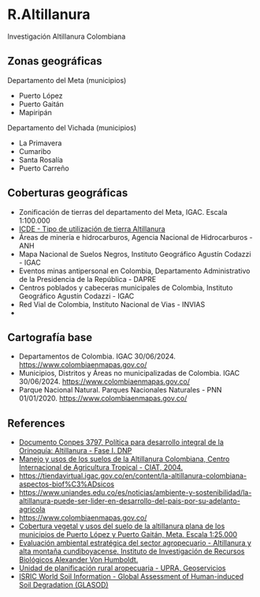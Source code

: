 # R.Altillanura
Investigación Altillanura Colombiana


## Zonas geográficas

Departamento del Meta (municipios)

* Puerto López
* Puerto Gaitán
* Mapiripán

Departamento del Vichada (municipios)

* La Primavera
* Cumaribo
* Santa Rosalía
* Puerto Carreño


## Coberturas geográficas

* Zonificación de tierras del departamento del Meta, IGAC. Escala 1:100.000
* [ICDE - Tipo de utilización de tierra Altillanura](https://www.icde.gov.co/buscador?search_api_fulltext=altillanura)
* Áreas de minería e hidrocarburos, Agencia Nacional de Hidrocarburos - ANH
* Mapa Nacional de Suelos Negros, Instituto Geográfico Agustín Codazzi - IGAC
* Eventos minas antipersonal en Colombia, Departamento Administrativo de la Presidencia de la República - DAPRE
* Centros poblados y cabeceras municipales de Colombia, Instituto Geográfico Agustín Codazzi - IGAC 
* Red Vial de Colombia, Instituto Nacional de Vias - INVIAS
* 


## Cartografía base

* Departamentos de Colombia. IGAC 30/06/2024. https://www.colombiaenmapas.gov.co/
* Municipios, Distritos y Áreas no municipalizadas de Colombia. IGAC 30/06/2024. https://www.colombiaenmapas.gov.co/
* Parque Nacional Natural. Parques Nacionales Naturales - PNN 01/01/2020. https://www.colombiaenmapas.gov.co/


## References

* [Documento Conpes 3797, Política para desarrollo integral de la Orinoquía: Altillanura - Fase I. DNP](https://colaboracion.dnp.gov.co/CDT/Conpes/Econ%C3%B3micos/3797.pdf)
* [Manejo y usos de los suelos de la Altillanura Colombiana, Centro Internacional de Agricultura Tropical - CIAT, 2004.](http://ciat-library.ciat.cgiar.org/Articulos_Ciat/degradacion_capa_arable.pdf)
* https://tiendavirtual.igac.gov.co/en/content/la-altillanura-colombiana-aspectos-biof%C3%ADsicos
* https://www.uniandes.edu.co/es/noticias/ambiente-y-sostenibilidad/la-altillanura-puede-ser-lider-en-desarrollo-del-pais-por-su-adelanto-agricola
* https://www.colombiaenmapas.gov.co/
* [Cobertura vegetal y usos del suelo de la altillanura plana de los municipios de Puerto López y Puerto Gaitán, Meta. Escala 1:25.000](https://repository.agrosavia.co/bitstream/handle/20.500.12324/1267/45474_62372.pdf)
* [Evaluación ambiental estratégica del sector agropecuario - Altillanura y alta montaña cundiboyacense. Instituto de Investigación de Recursos Biológicos Alexander Von Humboldt.](https://www.minambiente.gov.co/wp-content/uploads/2022/04/10.-EAE-Sector-agropecuario-altillanura-y-alta-montana-cundiboyacense.pdf)
* [Unidad de planificación rural aropecuaria - UPRA, Geoservicios](https://geoservicios.upra.gov.co/arcgis/rest/services)
* [ISRIC World Soil Information - Global Assessment of Human-induced Soil Degradation (GLASOD)](https://data.isric.org/geonetwork/srv/eng/catalog.search#/metadata/9e84c15e-cb46-45e2-9126-1ca38bd5cd22)
